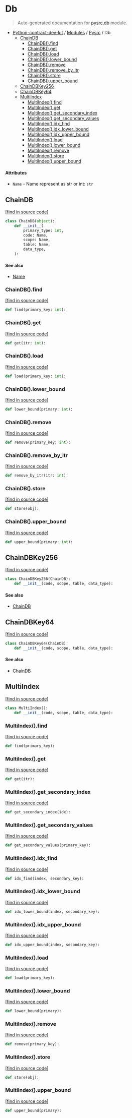 # Db

> Auto-generated documentation for [pysrc.db](https://github.com/uuosio/python-contracts-dev-kit/blob/master/pysrc/db.py) module.

- [Python-contract-dev-kit](../README.md#python-contracts-dev-kit) / [Modules](../MODULES.md#python-contract-dev-kit-modules) / [Pysrc](index.md#pysrc) / Db
    - [ChainDB](#chaindb)
        - [ChainDB().find](#chaindbfind)
        - [ChainDB().get](#chaindbget)
        - [ChainDB().load](#chaindbload)
        - [ChainDB().lower_bound](#chaindblower_bound)
        - [ChainDB().remove](#chaindbremove)
        - [ChainDB().remove_by_itr](#chaindbremove_by_itr)
        - [ChainDB().store](#chaindbstore)
        - [ChainDB().upper_bound](#chaindbupper_bound)
    - [ChainDBKey256](#chaindbkey256)
    - [ChainDBKey64](#chaindbkey64)
    - [MultiIndex](#multiindex)
        - [MultiIndex().find](#multiindexfind)
        - [MultiIndex().get](#multiindexget)
        - [MultiIndex().get_secondary_index](#multiindexget_secondary_index)
        - [MultiIndex().get_secondary_values](#multiindexget_secondary_values)
        - [MultiIndex().idx_find](#multiindexidx_find)
        - [MultiIndex().idx_lower_bound](#multiindexidx_lower_bound)
        - [MultiIndex().idx_upper_bound](#multiindexidx_upper_bound)
        - [MultiIndex().load](#multiindexload)
        - [MultiIndex().lower_bound](#multiindexlower_bound)
        - [MultiIndex().remove](#multiindexremove)
        - [MultiIndex().store](#multiindexstore)
        - [MultiIndex().upper_bound](#multiindexupper_bound)

#### Attributes

- `Name` - Name represent as str or int: `str`

## ChainDB

[[find in source code]](https://github.com/uuosio/python-contracts-dev-kit/blob/master/pysrc/db.py#L17)

```python
class ChainDB(object):
    def __init__(
        primary_type: int,
        code: Name,
        scope: Name,
        table: Name,
        data_type,
    ):
```

#### See also

- [Name](#name)

### ChainDB().find

[[find in source code]](https://github.com/uuosio/python-contracts-dev-kit/blob/master/pysrc/db.py#L42)

```python
def find(primary_key: int):
```

### ChainDB().get

[[find in source code]](https://github.com/uuosio/python-contracts-dev-kit/blob/master/pysrc/db.py#L45)

```python
def get(itr: int):
```

### ChainDB().load

[[find in source code]](https://github.com/uuosio/python-contracts-dev-kit/blob/master/pysrc/db.py#L63)

```python
def load(primary_key: int):
```

### ChainDB().lower_bound

[[find in source code]](https://github.com/uuosio/python-contracts-dev-kit/blob/master/pysrc/db.py#L60)

```python
def lower_bound(primary: int):
```

### ChainDB().remove

[[find in source code]](https://github.com/uuosio/python-contracts-dev-kit/blob/master/pysrc/db.py#L77)

```python
def remove(primary_key: int):
```

### ChainDB().remove_by_itr

[[find in source code]](https://github.com/uuosio/python-contracts-dev-kit/blob/master/pysrc/db.py#L86)

```python
def remove_by_itr(itr: int):
```

### ChainDB().store

[[find in source code]](https://github.com/uuosio/python-contracts-dev-kit/blob/master/pysrc/db.py#L69)

```python
def store(obj):
```

### ChainDB().upper_bound

[[find in source code]](https://github.com/uuosio/python-contracts-dev-kit/blob/master/pysrc/db.py#L54)

```python
def upper_bound(primary: int):
```

## ChainDBKey256

[[find in source code]](https://github.com/uuosio/python-contracts-dev-kit/blob/master/pysrc/db.py#L93)

```python
class ChainDBKey256(ChainDB):
    def __init__(code, scope, table, data_type):
```

#### See also

- [ChainDB](#chaindb)

## ChainDBKey64

[[find in source code]](https://github.com/uuosio/python-contracts-dev-kit/blob/master/pysrc/db.py#L89)

```python
class ChainDBKey64(ChainDB):
    def __init__(code, scope, table, data_type):
```

#### See also

- [ChainDB](#chaindb)

## MultiIndex

[[find in source code]](https://github.com/uuosio/python-contracts-dev-kit/blob/master/pysrc/db.py#L97)

```python
class MultiIndex():
    def __init__(code, scope, table, data_type):
```

### MultiIndex().find

[[find in source code]](https://github.com/uuosio/python-contracts-dev-kit/blob/master/pysrc/db.py#L110)

```python
def find(primary_key):
```

### MultiIndex().get

[[find in source code]](https://github.com/uuosio/python-contracts-dev-kit/blob/master/pysrc/db.py#L113)

```python
def get(itr):
```

### MultiIndex().get_secondary_index

[[find in source code]](https://github.com/uuosio/python-contracts-dev-kit/blob/master/pysrc/db.py#L205)

```python
def get_secondary_index(idx):
```

### MultiIndex().get_secondary_values

[[find in source code]](https://github.com/uuosio/python-contracts-dev-kit/blob/master/pysrc/db.py#L119)

```python
def get_secondary_values(primary_key):
```

### MultiIndex().idx_find

[[find in source code]](https://github.com/uuosio/python-contracts-dev-kit/blob/master/pysrc/db.py#L214)

```python
def idx_find(index, secondary_key):
```

### MultiIndex().idx_lower_bound

[[find in source code]](https://github.com/uuosio/python-contracts-dev-kit/blob/master/pysrc/db.py#L223)

```python
def idx_lower_bound(index, secondary_key):
```

### MultiIndex().idx_upper_bound

[[find in source code]](https://github.com/uuosio/python-contracts-dev-kit/blob/master/pysrc/db.py#L218)

```python
def idx_upper_bound(index, secondary_key):
```

### MultiIndex().load

[[find in source code]](https://github.com/uuosio/python-contracts-dev-kit/blob/master/pysrc/db.py#L141)

```python
def load(primary_key):
```

### MultiIndex().lower_bound

[[find in source code]](https://github.com/uuosio/python-contracts-dev-kit/blob/master/pysrc/db.py#L211)

```python
def lower_bound(primary):
```

### MultiIndex().remove

[[find in source code]](https://github.com/uuosio/python-contracts-dev-kit/blob/master/pysrc/db.py#L168)

```python
def remove(primary_key):
```

### MultiIndex().store

[[find in source code]](https://github.com/uuosio/python-contracts-dev-kit/blob/master/pysrc/db.py#L147)

```python
def store(obj):
```

### MultiIndex().upper_bound

[[find in source code]](https://github.com/uuosio/python-contracts-dev-kit/blob/master/pysrc/db.py#L208)

```python
def upper_bound(primary):
```
